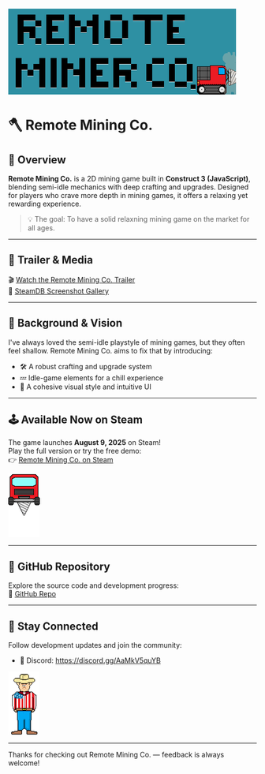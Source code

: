 
![Remote Mining Co. Banner](https://github.com/TedMartell/RemoteMiningCo/blob/main/images/steam_small_capsule.png)

# 🪓 Remote Mining Co.

## 🚀 Overview

**Remote Mining Co.** is a 2D mining game built in **Construct 3 (JavaScript)**, blending semi-idle mechanics with deep crafting and upgrades. Designed for players who crave more depth in mining games, it offers a relaxing yet rewarding experience.

> 💡 The goal: To have a solid relaxning mining game on the market for all ages.

---

## 🎥 Trailer & Media

🎬 [Watch the Remote Mining Co. Trailer](https://www.youtube.com/watch?v=ECGo8GCpeGU)  
📸 [SteamDB Screenshot Gallery](https://steamdb.info/app/3787480/screenshots/)

---

## 🧠 Background & Vision

I've always loved the semi-idle playstyle of mining games, but they often feel shallow. Remote Mining Co. aims to fix that by introducing:

- 🛠️ A robust crafting and upgrade system  
- 💤 Idle-game elements for a chill experience  
- 🎨 A cohesive visual style and intuitive UI

---

## 🕹️ Available Now on Steam

The game launches **August 9, 2025** on Steam!  
Play the full version or try the free demo:  
👉 [Remote Mining Co. on Steam](https://store.steampowered.com/app/3787480/Remote_Miner_Co/)

![Remote Mining Co. Miner](https://github.com/TedMartell/RemoteMiningCo/blob/main/images/miner_animations-drill_down-004.png)

---

## 📂 GitHub Repository

Explore the source code and development progress:  
🔗 [GitHub Repo](https://github.com/TedMartell/RemoteMiningCo)

---

## 🙌 Stay Connected

Follow development updates and join the community:  
- 💬 Discord: https://discord.gg/AaMkV5quYB

![Remote Mining Co. Mitch](https://github.com/TedMartell/RemoteMiningCo/blob/main/images/mitch-talking-000.png)

---

Thanks for checking out Remote Mining Co. — feedback is always welcome!
 

